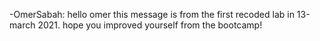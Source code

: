 -OmerSabah: hello omer this message is from the first recoded lab in 13-march 2021. hope you improved yourself from the bootcamp!
